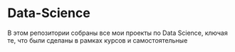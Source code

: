 # Data-Science

В этом репозитории собраны все мои проекты по Data Science, ключая те, что были сделаны в рамках курсов и самостоятельные
